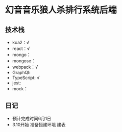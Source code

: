 # 幻音音乐狼人杀排行系统后端

## 技术栈
* koa2：√
* react：√
* mongo：
* mongose：
* webpack：√
* GraphQl: 
* TypeScript: √ 
* jest:
* mock：

## 日记
* 预计完成时间6月1日
* 3.10开始 准备搭建环境 建表